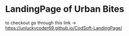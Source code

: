# LandingPage of Urban Bites
to checkout go through this link -> https://unluckycoder69.github.io/CodSoft-LandingPage/
